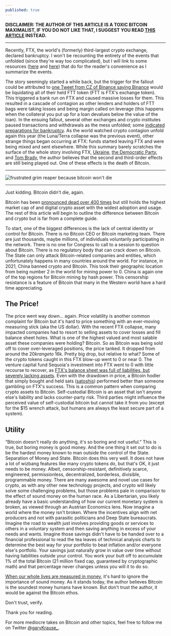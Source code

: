 ```yaml
---
published: true
---
```

**DISCLAIMER: THE AUTHOR OF THIS ARTICLE IS A TOXIC BITCOIN MAXIMALIST, IF YOU DO NOT LIKE THAT, I SUGGEST YOU READ [THIS ARTICLE](https://dergigi.com/2022/11/19/dear-crypto-fiat-bros/) INSTEAD.**

---

Recently, FTX, the world's (formerly) third-largest crypto exchange, declared bankruptcy. I won't be recounting the entirety of the events that unfolded (since they're way too complicated), but I will link to some resources ([here](https://twitter.com/mrjasonchoi/status/1592502785873825794?s=20&t=uBuLE2X2ZQb5ZpMLqK3rcg) and [here](https://threadreaderapp.com/thread/1592502785873825794.html)) that do for the reader's convenience as I summarize the events. 

The story seemingly started a while back, but the trigger for the fallout could be attributed to [one Tweet from CZ of Binance saying Binance](https://twitter.com/cz_binance/status/1589283421704290306?s=20&t=OufDRTjzi2A4_LH3WkdQsQ) would be liquidating all of their held FTT token (FTT is FTX's exchange token). This triggered a bank run on FTX and caused massive losses for them. This resulted in a cascade of contagion as other lenders and holders of FTT bags were taking losses and being margin called on leverage (this happens when the collateral you put up for a loan devalues below the value of the loan). In the ensuing fallout, several other exchanges and crypto institutes paused transactions and withdrawals as the mess unfolded; some [indicated preparations for bankruptcy](https://www.wsj.com/articles/blockfi-prepares-for-potential-bankruptcy-as-crypto-contagion-spreads-11668534824). As the world watched crypto contagion unfold again this year (the Luna/Terra collapse was the previous event), other strange things began occurring at FTX: funds started leaving FTX and were being mixed and sent elsewhere. While this summary barely scratches the surface of the whole story involving FTX, [Ukraine](https://unusualwhales.com/news/ukraine-government-partnered-with-ftx-for-crypto-to-fiat-donations), [the Democratic Party](https://www.opensecrets.org/elections-overview/biggest-donors), and [Tom Brady](https://www.reuters.com/legal/ftx-founder-bankman-fried-sued-us-court-over-yield-bearing-crypto-accounts-2022-11-16/), the author believes that the second and third-order effects are still being played out. One of these effects is the death of Bitcoin.

---

![frustrated grim reaper because bitcoin won't die]({{site.baseurl}}/images/frustratedGrimReaper.png)

---

Just kidding. Bitcoin didn't die, again.

Bitcoin has been [pronounced dead over 400 times](https://99bitcoins.com/bitcoin-obituaries/) but still holds the highest market cap of and digital crypto asset with the widest adoption and usage. The rest of this article will begin to outline the difference between Bitcoin and crypto but is far from a complete guide.

To start, one of the biggest differences is the lack of central identity or control for Bitcoin. There is no Bitcoin CEO or Bitcoin marketing team. There are just thousands, maybe millions, of individuals voluntarily participating in the network. There is no one for Congress to call to a session to question about Bitcoin. There is no regulatory body that can crack down on Bitcoin. The State can only attack Bitcoin-related companies and entities, which unfortunately happens in many countries around the world. For instance, in 2021, China banned crypto and Bitcoin. This took their geographic location from being number 2 in the world for mining power to 0. China is again one of the top regions for Bitcoin mining by hash power. This censorship resistance is a feature of Bitcoin that many in the Western world have a hard time appreciating.

## The Price!
The price went way down... again. Price volatility is another common complaint for Bitcoin but it's hard to price something with an ever-moving measuring stick (aka the US dollar). With the recent FTX collapse, many impacted companies had to resort to selling assets to cover losses and fill balance sheet holes. What is one of the highest valued and most salable asset these companies were holding? Bitcoin. So as Bitcoin was being sold off to cover over-leveraged positions, the price tanked. It dropped from around the $20k range to ~$16k. Pretty big drop, but relative to what? Some of the crypto tokens caught in this FTX blow-up went to 0 or near 0. The venture capital fund Sequoia's investment into FTX went to 0 with little recourse to recover, as [FTX's balance sheet was full of liabilities, but severely lacking assets](https://www.visualcapitalist.com/ftx-leaked-balance-sheet-visualized/). Even with the drawdown in price, a Bitcoin hodler that simply bought and held sats ([satoshis](https://www.coindesk.com/learn/what-is-a-satoshi-understanding-the-smallest-unit-of-bitcoin/)) performed better than someone gambling on FTX's success. This is a common pattern when comparing crypto assets to Bitcoin. Self-custodial Bitcoin is an asset that isn't anyone else's liability and lacks counter-party risk. Third parties might influence the perceived value of self-custodial bitcoin but cannot take it from you (except for the $15 wrench attack, but humans are always the least secure part of a system).

## Utility
“Bitcoin doesn't really do anything, it's so boring and not useful.” This is true, but boring money is good money. And the one thing it set out to do is be the hardest money known to man outside the control of the State. Separation of Money and State. Bitcoin does this very well. It does not have a lot of wizbang features like many crypto tokens do, but that's OK, it just needs to be money. Albeit, censorship-resistant, definitively scarce, engineered, permissionless, decentralized, borderless, divisible, programmable money. There are many awesome and novel use cases for crypto, as with any other new technology projects, and crypto will likely solve some challenging problems, but those problems pale in comparison to the effect of sound money on the human race. As a Libertarian, you likely already have a basic understanding of how our current monetary system is broken, as viewed through an Austrian Economics lens. Now imagine a world where the money isn't broken. Where the incentives align with net producers and not with parasitic politicians and Deep State bureaucrats. Imagine the road to wealth just involves providing goods or services to others in a voluntary system and then saving anything in excess of your needs and wants. Imagine those savings didn't have to be handed over to a financial professional to read the tea leaves of technical analysis charts to determine the best way for your portfolio to beat inflation and/or everyone else's portfolio. Your savings just naturally grow in value over time without having liabilities outside your control. You work your butt off to accumulate 1% of the total Bitcoin (21 million fixed cap, guaranteed by cryptographic math) and that percentage never changes unless you will it to do so.

[When our whole lives are measured in money](https://youtu.be/hEyAAgxc9_Y?t=3301), it's hard to ignore the importance of sound money. As it stands today, the author believes Bitcoin is the soundest money humans have known. But don't trust the author, it would be against the Bitcoin ethos. 

Don't trust, verify.

Thank you for reading.

For more mediocre takes on Bitcoin and other topics, feel free to follow me on Twitter [@garyKrause_](https://twitter.com/garyKrause_).
